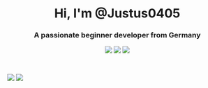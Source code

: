 <h1 align="center">Hi, I'm @Justus0405</h1>
<h3 align="center">A passionate beginner developer from Germany</h3>

<p align="center">
    <a href="https://discord.gg/https://discord.com/invite/E2Bp7GtcaA"><img src="https://img.shields.io/discord/1060607505186684978?logo=Discord&colorA=1e1e2e&colorB=a6e3a1&style=for-the-badge"></a>
    <a href="https://www.youtube.com/@justus0405"><img src="https://img.shields.io/youtube/channel/subscribers/UCPbXJwXY_8akXX_BzrChQWw?logo=Youtube&colorA=1e1e2e&colorB=f38ba8&style=for-the-badge"></a>
    <a href="https://www.curseforge.com/members/justus0405/projects"><img src="https://img.shields.io/curseforge/dt/787912?logo=Curseforge&colorA=1e1e2e&colorB=fab387&style=for-the-badge"></a>
</p>

<br>

<p align="left">
    <a href="https://github.com/Justus0405?tab=repositories"><img src="https://github-readme-stats.vercel.app/api?username=justus0405&show_icons=true&theme=catppuccin_mocha&locale=en&rank_icon=github"></a>
    <a href="https://github.com/Justus0405?tab=repositories"><img src="https://github-readme-stats.vercel.app/api/top-langs?username=justus0405&show_icons=true&theme=catppuccin_mocha&locale=en&layout=compact"></a>
</p>
